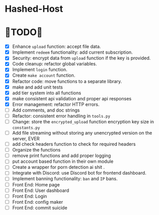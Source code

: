 # Hashed-Host

# 🚧TODO🚧
- [x] Enhance `upload` function: accept file data.
- [x] Implement `redeem` functionality: add current subscription.
- [x] Security: encrypt data from `upload` function if the key is provided.
- [x] Code cleanup: refactor global variables.
- [x] Implement `login` function.
- [x] Create `make account` function.
- [x] Refactor code: move functions to a separate library.
- [x] make and add unit tests
- [x] add tier system into all functions
- [x] make consistent api validation and proper api responses
- [x] Error management: refactor HTTP errors.
- [ ] Add comments, and doc strings 
- [ ] Refactor: consistent error handling in `tools.py`
- [ ] Change: store the `encrypted_upload` function encryption key size in `constants.py`
- [ ] Add file streaming without storing any unencrypted version on the server, EVER
- [ ] add check headers function to check for required headers 
- [ ] Organize the functions 
- [ ] remove print functions and add proper logging 
- [ ] put account based function in their own module 
- [ ] Create a wrapper for porn detection ai shit .
- [ ] Integrate with Discord: use Discord bot for frontend dashboard.
- [ ] Implement banning functionality: `ban` and `IP` bans. 
- [ ] Front End: Home page 
- [ ] Front End: User dashboard
- [ ] Front End: Login
- [ ] Front End: config maker 
- [ ] Front End: commit suicide 